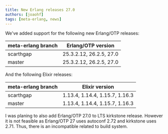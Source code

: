 ```yaml
---
title: New Erlang releases 27.0
authors: [joaohf]
tags: [meta-erlang, news]
---
```


We've added support for the following new Erlang/OTP releases:

| meta-erlang branch | Erlang/OTP version                 |
| ------------------ | ---------------------------------- |
| scarthgap          | 25.3.2.12, 26.2.5, 27.0            |
| master             | 25.3.2.12, 26.2.5, 27.0            |

And the following Elixir releases:

| meta-erlang branch | Elixir version                     |
| ------------------ | ---------------------------------- |
| scarthgap          | 1.13.4, 1.14.4, 1.15.7, 1.16.3     |
| master             | 1.13.4, 1.14.4, 1.15.7, 1.16.3     |


I was planing to also add Erlang/OTP 27.0 to LTS kirkstone release. However
it is not feasible as Erlang/OTP 27 uses autoconf 2.72 and kirkstone uses 2.71. Thus,
there is an incompatible related to build system.